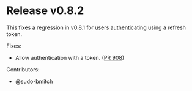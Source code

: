 # Release v0.8.2

This fixes a regression in v0.8.1 for users authenticating using a refresh token.

Fixes:

- Allow authentication with a token. ([PR 908][pr-908])

Contributors:

- @sudo-bmitch

[pr-908]: https://github.com/regclient/regclient/pull/908
